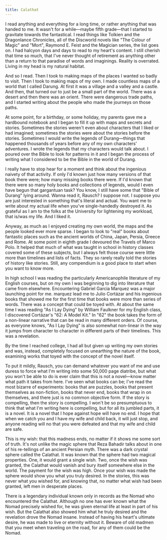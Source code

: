 ```yaml
---
title: Calathat
---
```

I read anything and everything for a long time, or rather anything that was handed to me. It wasn't for a while—maybe fifth grade—that I started to gravitate towards the fantastical. I read things like Tolkien and the Dragonlance Chronicles, all of the Discworld novels like "The Colour of Magic" and "Mort", Raymond E. Feist and the Magician series, the list goes on. I had halcyon days and days to read to my heart's content. I still cherish that time so much, that I've never thought of retirement as anything other than a return to that paradise of words and imaginings. Reality is overrated. Living in my head is my natural habitat.

And so I read. Then I took to making maps of the places I wanted so badly to visit. Then I took to making maps of my own. I made countless maps of a world that I called Darung. At first it was a village and a valley and a castle. And then, that turned our to just be a small part of the world. There was a desert and then there was an orient. There were dangerous trade paths, and I started writing about the people who made the journeys on those paths.

At some point, for a birthday, or some holiday, my parents gave me a hardbound notebook and I began to fill it up with maps and secrets and stories. Sometimes the stories weren't even about characters that I liked or had imagined; sometimes the stories were about the stories before the stories. Sometimes I would write the legends of Durang—things that happened thousands of years before any of my own characters' adventures. I wrote the legends that my characters would talk about. I poured over the Bible to look for patterns in it and I began the process of writing what I considered to be the Bible in the world of Durang.

I really have to stop hear for a moment and think about the ingenious naivety of that activity. If only I'd known just how many versions of that book there were; how many missing books there were. If I'd known that there were so many holy books and collections of legends, would I even have begun that gargantuan task? You know, I still have some that "Bible of Durang" lying around. Wanna read it, Rausch? I suppose not. I suppose you are just interested in something that's literal and actual. You want me to write about my actual life when you've single-handedly destroyed it. As grateful as I am to the folks at the University for lightening my workload, that is/was my life. And I liked it.

Anyway, as much as I enjoyed creating my own world, the maps and the people looked ever more sparse. I began to look to "real" books about fantastic places such as the ancient worlds of China, Japan, Persia, Greece and Rome. At some point in eighth grade I devoured the Travels of Marco Polo. It helped that much of what was taught in school in history classes covered some of these subjects, but I always felt those course were little more than timelines and lists of facts. They so rarely really told the stories of history like stories. Still, any compendium is a good place to start when you want to know more.

In high school I was reading the particularly Americanophile literature of my English courses, but on my own I was beginning to dig into literature that came from elsewhere. Encountering Gabriel Garcia Marquez was a major launching point for me. marquez lead me to Julio Cortázar and his ingenious books that showed me for the first time that books were more than series of words. There was a concept that could be toyed with. At about the same time I was reading "As I Lay Dying" by William Faulkner for my English class, I discovered Cortázar's "62: A Model Kit." In "62" the book takes the form of a non-linear narrative that can be read in many different orders. Of course, as everyone knows, "As I Lay Dying" is also somewhat non-linear in the way it jumps from character to character in different parts of their timelines. This was a revelation.

By the time I reached college, I had all but given up writing my own stories and was, instead, completely focused on unearthing the nature of the book, examining works that toyed with the concept of the novel itself.

To put it mildly, Rausch, you can demand whatever you want of me and use duress to force what I'm writing into some 50,000 page diatribe, but what you won't be able to do is ever claim that this is not a novel—know matter what path it takes from here. I've seen what books can be; I've read the most bizarre of experiments: books that are puzzles, books that present themselves as non-fiction, books that never end, books that wrap in on themselves, and there just is no common objective form. If the story is compelling, then the story is compelling. I won't be so presumptuous to think that what I'm writing here is compelling, but for all its jumbled parts, it is a novel. It is a novel that I hope against hope will have no end. I hope that when we catch you and I have my wife and child back, it will just stop, and anyone reading will no that you were defeated and that my wife and child are safe.

This is my wish: that this madness ends, no matter if it shows me some sort of truth. It's not unlike the magic sphere that Reza Bahadir talks about in one of his re-tellings of an ancient Persian myth. There was a dark crystal sphere called the Calathat. It was known that the sphere had two magical properties. One, it would grant a single wish. Two, once the wish was granted, the Calathat would vanish and bury itself somewhere else in the world. The payment for the wish was high. Once your wish was made the sphere would show you what you truly desired. In the stories, this was never what you wished for, and knowing that, no matter what wish had been granted, left men in desperate places.

There is a legendary individual known only in records as the Nomad who encountered the Calathat. Although no one has ever known what the Nomad precisely wished for, he was given eternal life at least in part of his wish. But the Calathat also showed him what he truly desired and the revelation drove the Nomad insane. Instead of having his heart's ultimate desire, he was made to live or eternity without it. Beware of old madmen that you meet when traveling on the road, for any of them could be the Nomad.